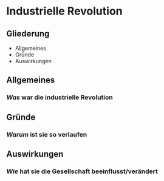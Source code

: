 # Industrielle Revolution



## Gliederung
+ Allgemeines
+ Gründe
+ Auswirkungen



## Allgemeines
### *Was* war die industrielle Revolution



## Gründe
### *Warum* ist sie so verlaufen



## Auswirkungen
### *Wie* hat sie die Gesellschaft beeinflusst/verändert



